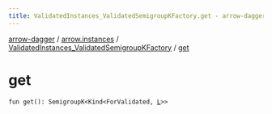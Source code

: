 ```yaml
---
title: ValidatedInstances_ValidatedSemigroupKFactory.get - arrow-dagger
---
```


[arrow-dagger](../../index.html) / [arrow.instances](../index.html) / [ValidatedInstances_ValidatedSemigroupKFactory](index.html) / [get](./get.html)

# get

`fun get(): SemigroupK<Kind<ForValidated, `[`L`](index.html#L)`>>`